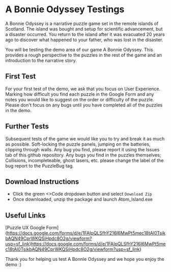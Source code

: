 # A Bonnie Odyssey Testings

A Bonnie Odyssey is a narrative puzzle game set in the remote islands of Scotland. The island was bought and setup for scientific advancement, but a disaster occurred. You return to the island after it was evacuated 20 years ago to discover what happened to your father, who was lost in the disaster.


You will be testing the demo area of our game A Bonnie Odyssey. This provides a rough perspective to the puzzles in the rest of the game and an introduction to the narrative story. 

## First Test
For your first test of the demo, we ask that you focus on User Experience. Marking how difficult you find each puzzle in the Google Form and any notes you would like to suggest on the order or difficulty of the puzzle. Please don't focus on any bugs until you have completed all of the puzzles in the demo.

## Further Tests 
Subsequent tests of the game we would like you to try and break it as much as possible. Soft-locking the puzzle panels, jumping on the batteries, clipping through walls. Any bug you find, please report it using the Issues tab of this github repository.
Any bugs you find in the puzzles themselves; Collisions, incompleteable, ghost lasers, etc. please change the label of the bug report to the PuzzleBug tag.

## Download Instructions
- Click the green <>Code dropdown button and select `Download Zip`
- Once downloaded, unzip the package and launch Atom_Island.exe

## Useful Links
[Puzzle UX Google Form] (https://docs.google.com/forms/d/e/1FAIpQLSfhY216I6MwPt5mec18tAl0TsikbAQN49CprWKQSiHpdc8O2g/viewform?usp=sf_link)https://docs.google.com/forms/d/e/1FAIpQLSfhY216I6MwPt5mec18tAl0TsikbAQN49CprWKQSiHpdc8O2g/viewform?usp=sf_link)

Thank you for helping us test A Bonnie Odyssey and we hope you enjoy the demo :) 
